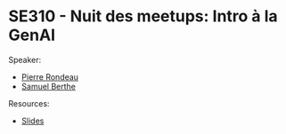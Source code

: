 
# SE310 - Nuit des meetups: Intro à la GenAI

Speaker:
- [Pierre Rondeau](https://www.linkedin.com/in/pierre-rondeau/)
- [Samuel Berthe](https://www.linkedin.com/in/samuelberthe/)

Resources:
- [Slides](./slides.pdf)
